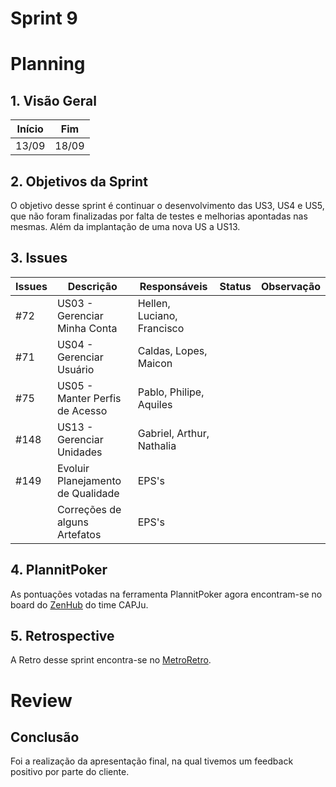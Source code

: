 # Sprint 9

# Planning

## 1. Visão Geral

| Início | Fim   |
| ------ | ----- |
| 13/09  | 18/09 |

## 2. Objetivos da Sprint

O objetivo desse sprint é continuar o desenvolvimento das US3, US4 e US5, que não foram finalizadas por falta de testes e melhorias apontadas nas mesmas. Além da implantação de uma nova US a US13.

## 3. Issues

| Issues | Descrição                         | Responsáveis               | Status | Observação |
| ------ | --------------------------------- | -------------------------- | ------ | ---------- |
| #72    | US03 - Gerenciar Minha Conta      | Hellen, Luciano, Francisco |        |            |
| #71    | US04 - Gerenciar Usuário          | Caldas, Lopes, Maicon      |        |            |
| #75    | US05 - Manter Perfis de Acesso    | Pablo, Philipe, Aquiles    |        |            |
| #148   | US13 - Gerenciar Unidades         | Gabriel, Arthur, Nathalia  |        |            |
| #149   | Evoluir Planejamento de Qualidade | EPS's                      |        |            |
|        | Correções de alguns Artefatos     | EPS's                      |        |            |

## 4. PlannitPoker

As pontuações votadas na ferramenta PlannitPoker agora encontram-se no board do [ZenHub](https://github.com/fga-eps-mds/2022-1-CAPJu-Doc#workspaces/2022-1-capju-62b4faabaec0e60011fcf170/board) do time CAPJu.

## 5. Retrospective

A Retro desse sprint encontra-se no [MetroRetro](https://metroretro.io/board/LBFXV1LCP89B).

# Review

## Conclusão

Foi a realização da apresentação final, na qual tivemos um feedback positivo por parte do cliente.
